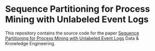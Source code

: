 # Sequence Partitioning for Process Mining with Unlabeled Event Logs

This repository contains the source code for the paper [Sequence Partitioning for Process Mining with Unlabeled Event Logs](http://web.tecnico.ulisboa.pt/diogo.ferreira/papers/walicki11sequence.pdf) Data & Knowledge Engineering.
